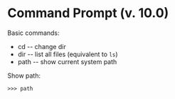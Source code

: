# Command Prompt (v. 10.0)

Basic commands:

* cd -- change dir
* dir -- list all files (equivalent to `ls`)
* path -- show current system path

Show path:
```
>>> path
```
